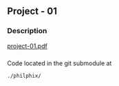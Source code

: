 ## Project - 01

### Description

[project-01.pdf](./project-01.pdf)

###

Code located in the git submodule at

```
./philphix/
```